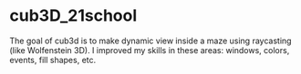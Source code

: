 # cub3D_21school
The goal of cub3d is to make dynamic view inside a maze using raycasting (like Wolfenstein 3D). I improved my skills in these areas: windows, colors, events, fill shapes, etc.
